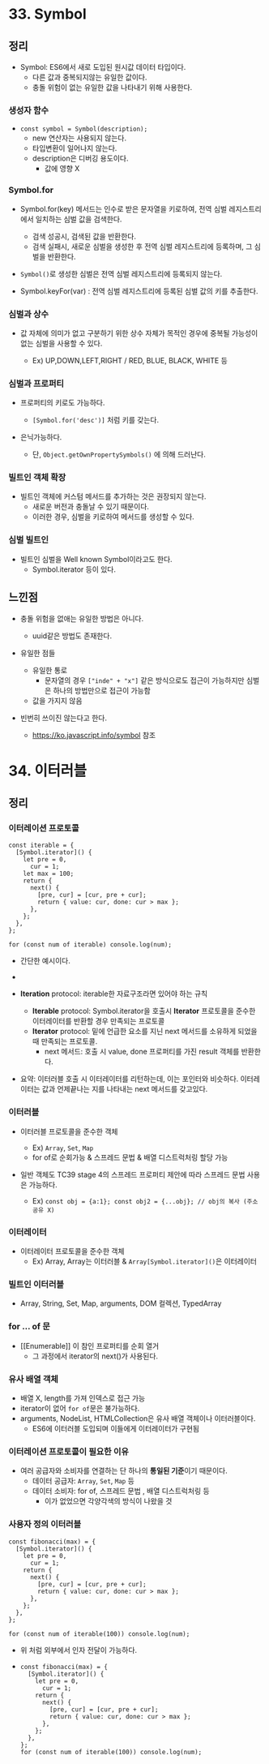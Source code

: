 # 33. Symbol

## 정리

- Symbol: ES6에서 새로 도입된 원시값 데이터 타입이다.
  - 다른 값과 중복되지않는 유일한 값이다.
  - 충돌 위험이 없는 유일한 값을 나타내기 위해 사용한다.

### 생성자 함수

- `const symbol = Symbol(description);`
  - new 연산자는 사용되지 않는다.
  - 타입변환이 일어나지 않는다.
  - description은 디버깅 용도이다.
    - 값에 영향 X

### Symbol.for

- Symbol.for(key) 메서드는 인수로 받은 문자열을 키로하여, 전역 심벌 레지스트리에서 일치하는 심벌 값을 검색한다.
  - 검색 성공시, 검색된 값을 반환한다.
  - 검색 실패시, 새로운 심벌을 생성한 후 전역 심벌 레지스트리에 등록하며, 그 심벌을 반환한다.
- `Symbol()`로 생성한 심벌은 전역 심벌 레지스트리에 등록되지 않는다.

- Symbol.keyFor(var) : 전역 심벌 레지스트리에 등록된 심벌 값의 키를 추출한다.

### 심벌과 상수

- 값 자체에 의미가 없고 구분하기 위한 상수 자체가 목적인 경우에 중복될 가능성이 없는 심벌을 사용할 수 있다.

  - Ex) UP,DOWN,LEFT,RIGHT / RED, BLUE, BLACK, WHITE 등

### 심벌과 프로퍼티

- 프로퍼티의 키로도 가능하다.

  - `[Symbol.for('desc')]` 처럼 키를 갖는다.

- 은닉가능하다.
  - 단, `Object.getOwnPropertySymbols()` 에 의해 드러난다.

### 빌트인 객체 확장

- 빌트인 객체에 커스텀 메서드를 추가하는 것은 권장되지 않는다.
  - 새로운 버전과 충돌날 수 있기 때문이다.
  - 이러한 경우, 심벌을 키로하여 메서드를 생성할 수 있다.

### 심벌 빌트인

- 빌트인 심벌을 Well known Symbol이라고도 한다.
  - Symbol.iterator 등이 있다.

## 느낀점

- 충돌 위험을 없애는 유일한 방법은 아니다.
  - uuid같은 방법도 존재한다.
- 유일한 점들

  - 유일한 통로
    - 문자열의 경우 `["inde" + "x"]` 같은 방식으로도 접근이 가능하지만 심벌은 하나의 방법만으로 접근이 가능함
  - 값을 가지지 않음

- 빈번히 쓰이진 않는다고 한다.
  - https://ko.javascript.info/symbol 참조

# 34. 이터러블

## 정리

### 이터레이션 프로토콜

```
const iterable = {
  [Symbol.iterator]() {
    let pre = 0,
      cur = 1;
    let max = 100;
    return {
      next() {
        [pre, cur] = [cur, pre + cur];
        return { value: cur, done: cur > max };
      },
    };
  },
};

for (const num of iterable) console.log(num);

```

- 간단한 예시이다.
-
- **Iteration** protocol: iterable한 자료구조라면 있어야 하는 규칙

  - **Iterable** protocol: Symbol.iterator을 호출시 **Iterator** 프로토콜을 준수한 이터레이터를 반환할 경우 만족되는 프로토콜
  - **Iterator** protocol: 밑에 언급한 요소를 지닌 next 메서드를 소유하게 되었을 때 만족되는 프로토콜.
    - next 메서드: 호출 시 value, done 프로퍼티를 가진 result 객체를 반환한다.

- 요약: 이터러블 호출 시 이터레이터를 리턴하는데, 이는 포인터와 비슷하다. 이터레이터는 값과 언제끝나는 지를 나타내는 next 메서드를 갖고있다.

### 이터러블

- 이터러블 프로토콜을 준수한 객체

  - Ex) `Array`, `Set`, `Map`
  - for of로 순회가능 & 스프레드 문법 & 배열 디스트럭처링 할당 가능

- 일반 객체도 TC39 stage 4의 스프레드 프로퍼티 제안에 따라 스프레드 문법 사용은 가능하다.
  - Ex) `const obj = {a:1}; const obj2 = {...obj}; // obj의 복사 (주소 공유 X)`

### 이터레이터

- 이터레이터 프로토콜을 준수한 객체
  - Ex) Array, Array는 이터러블 & `Array[Symbol.iterator]()`은 이터레이터

### 빌트인 이터러블

- Array, String, Set, Map, arguments, DOM 컬렉션, TypedArray

### for ... of 문

- [[Enumerable]] 이 참인 프로퍼티를 순회 열거
  - 그 과정에서 iterator의 next()가 사용된다.

### 유사 배열 객체

- 배열 X, length를 가져 인덱스로 접근 가능
- iterator이 없어 `for of`문은 불가능하다.
- arguments, NodeList, HTMLCollection은 유사 배열 객체이나 이터러블이다.
  - ES6에 이터러블 도입되며 이들에게 이터레이터가 구현됨

### 이터레이션 프로토콜이 필요한 이유

- 여러 공급자와 소비자를 연결하는 단 하나의 **통일된 기준**이기 때문이다.
  - 데이터 공급자: `Array`, `Set`, `Map` 등
  - 데이터 소비자: for of, 스프레드 문법 , 배열 디스트럭처링 등
    - 이가 없었으면 각양각색의 방식이 나왔을 것

### 사용자 정의 이터러블

```
const fibonacci(max) = {
  [Symbol.iterator]() {
    let pre = 0,
      cur = 1;
    return {
      next() {
        [pre, cur] = [cur, pre + cur];
        return { value: cur, done: cur > max };
      },
    };
  },
};

for (const num of iterable(100)) console.log(num);

```

- 위 처럼 외부에서 인자 전달이 가능하다.
- ```
  const fibonacci(max) = {
    [Symbol.iterator]() {
      let pre = 0,
        cur = 1;
      return {
        next() {
          [pre, cur] = [cur, pre + cur];
          return { value: cur, done: cur > max };
        },
      };
    },
  };
  for (const num of iterable(100)) console.log(num);
  ```
